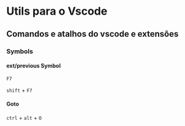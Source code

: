 # Utils para o Vscode

## Comandos e atalhos do vscode e extensões

### Symbols

#### ext/previous Symbol

`F7`

`shift` + `F7`

#### Goto

`ctrl` + `alt` + `O`
```